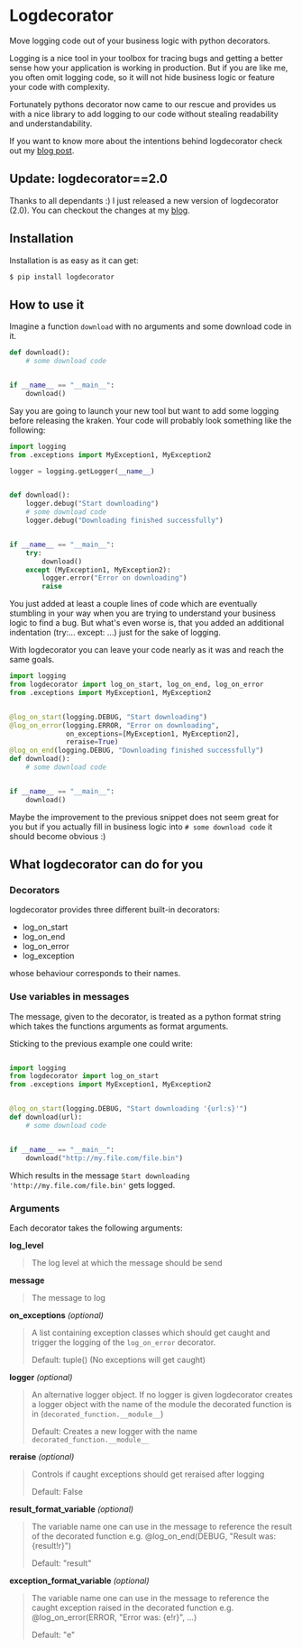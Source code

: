 # Logdecorator

Move logging code out of your business logic with python decorators.

Logging is a nice tool in your toolbox for tracing bugs and getting a better
sense how your application is working in production. But if you are like me, you
often omit logging code, so it will not hide business logic or feature your code
with complexity.

Fortunately pythons decorator now came to our rescue and provides us with a nice
library to add logging to our code without stealing readability and
understandability.

If you want to know more about the intentions behind logdecorator check out my
[blog post](https://www.sighalt.de/remove-visual-noise-of-logging-code-by-using-decorators.html).

## Update: logdecorator==2.0

Thanks to all dependants :) I just released a new version of logdecorator (2.0).
You can checkout the changes at my [blog](https://www.sighalt.de/a-new-logdecorator-version-is-available-o.html).

## Installation

Installation is as easy as it can get:

```bash
$ pip install logdecorator
```

## How to use it

Imagine a function `download` with no arguments and some download code in it.

```python
def download():
    # some download code


if __name__ == "__main__":
    download()
```

Say you are going to launch your new tool but want to add some logging before
releasing the kraken. Your code will probably look something like the following:

```python
import logging
from .exceptions import MyException1, MyException2

logger = logging.getLogger(__name__)


def download():
    logger.debug("Start downloading")
    # some download code
    logger.debug("Downloading finished successfully")


if __name__ == "__main__":
    try:
        download()
    except (MyException1, MyException2):
        logger.error("Error on downloading")
        raise

```

You just added at least a couple lines of code which are eventually stumbling in
your way when you are trying to understand your business logic to find a bug.
But what's even worse is, that you added an additional indentation (try:...
except: ...) just for the sake of logging.

With logdecorator you can leave your code nearly as it was and reach the same
goals.

```python
import logging
from logdecorator import log_on_start, log_on_end, log_on_error
from .exceptions import MyException1, MyException2


@log_on_start(logging.DEBUG, "Start downloading")
@log_on_error(logging.ERROR, "Error on downloading",
              on_exceptions=[MyException1, MyException2],
              reraise=True)
@log_on_end(logging.DEBUG, "Downloading finished successfully")
def download():
    # some download code


if __name__ == "__main__":
    download()

```

Maybe the improvement to the previous snippet does not seem great for you but if
you actually fill in business logic into `# some download code` it should become
obvious :)


## What logdecorator can do for you

### Decorators

logdecorator provides three different built-in decorators:

 * log_on_start
 * log_on_end
 * log_on_error
 * log_exception

whose behaviour corresponds to their names.


### Use variables in messages

The message, given to the decorator, is treated as a python format string which
takes the functions arguments as format arguments.

Sticking to the previous example one could write:

```python

import logging
from logdecorator import log_on_start
from .exceptions import MyException1, MyException2


@log_on_start(logging.DEBUG, "Start downloading '{url:s}'")
def download(url):
    # some download code


if __name__ == "__main__":
    download("http://my.file.com/file.bin")

```

Which results in the message `Start downloading 'http://my.file.com/file.bin'`
gets logged.


### Arguments

Each decorator takes the following arguments:

**log_level**
> The log level at which the message should be send

**message**
> The message to log

**on_exceptions** *(optional)*
> A list containing exception classes which should get caught and trigger the
> logging of the `log_on_error` decorator.
>
> Default: tuple() (No exceptions will get caught)

**logger** *(optional)*
> An alternative logger object. If no logger is given logdecorator creates a
> logger object with the name of the module the decorated function is in
> (`decorated_function.__module__`)
>
> Default: Creates a new logger with the name `decorated_function.__module__`

**reraise** *(optional)*
> Controls if caught exceptions should get reraised after logging
>
> Default: False

**result_format_variable** *(optional)*
> The variable name one can use in the message to reference the result of the
> decorated function
> e.g. @log_on_end(DEBUG, "Result was: {result!r}")
>
> Default: "result"

**exception_format_variable** *(optional)*
> The variable name one can use in the message to reference the caught exception
> raised in the decorated function
> e.g. @log_on_error(ERROR, "Error was: {e!r}", ...)
>
> Default: "e"
